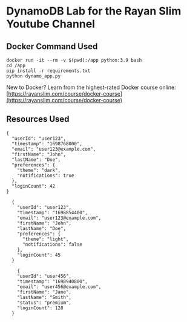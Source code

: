 # DynamoDB Lab for the Rayan Slim Youtube Channel

## Docker Command Used

```
docker run -it --rm -v $(pwd):/app python:3.9 bash
cd /app
pip install -r requirements.txt
python dynamo_app.py
```

New to Docker? Learn from the highest-rated Docker course online: [https://rayanslim.com/course/docker-course](https://rayanslim.com/course/docker-course)

## Resources Used

```
{
  "userId": "user123",
  "timestamp": "1698768000",
  "email": "user123@example.com",
  "firstName": "John",
  "lastName": "Doe",
  "preferences": {
    "theme": "dark",
    "notifications": true
  },
  "loginCount": 42
}
```

```
  {
    "userId": "user123",
    "timestamp": "1698854400",
    "email": "user123@example.com",
    "firstName": "John",
    "lastName": "Doe",
    "preferences": {
      "theme": "light",
      "notifications": false
    },
    "loginCount": 45
  }
```
```
    {
    "userId": "user456",
    "timestamp": "1698940800",
    "email": "user456@example.com",
    "firstName": "Jane",
    "lastName": "Smith",
    "status": "premium",
    "loginCount": 128
  }
```
